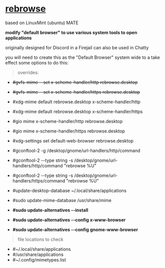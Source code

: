 # [rebrowse](https://github.com/arrowgent/rebrowse/blob/master/rebrowse)
based on LinuxMint (ubuntu) MATE

**modify "default browser" to use various system tools to open applications**

originally designed for Discord in a Firejail
can also be used in Chatty

you will need to create this as the "Default Browser" system wide to a take effect
some options to do this:

> overrides:

* ~~#gvfs-mime --set x-scheme-handler/http rebrowse.desktop~~
* ~~#gvfs-mime --set x-scheme-handler/https rebrowse.desktop~~

* #xdg-mime default rebrowse.desktop x-scheme-handler/http
* #xdg-mime default rebrowse.desktop x-scheme-handler/https

* #gio mime x-scheme-handler/http rebrowse.desktop
* #gio mime x-scheme-handler/https rebrowse.desktop

* #xdg-settings set default-web-browser rebrowse.desktop

* #gconftool-2 -g /desktop/gnome/url-handlers/http/command
* #gconftool-2 --type string -s /desktop/gnome/url-handlers/http/command "rebrowse %U"
* #gconftool-2 --type string -s /desktop/gnome/url-handlers/https/command "rebrowse %U"

* #update-desktop-database ~/.local/share/applications
* #sudo update-mime-database /usr/share/mime

* __#sudo update-alternatives --install <link> <name> <path> <priority>__
* __#sudo update-alternatives --config x-www-browser__
* __#sudo update-alternatives --config gnome-www-browser__

> file locations to check
* #~/.local/share/applications
* #/usr/share/applications
* #~/.config/mimetypes.list
